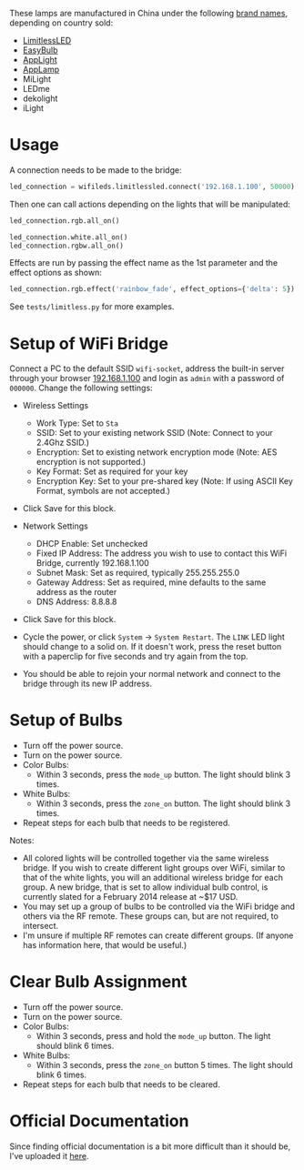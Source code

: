 These lamps are manufactured in China under the following [brand names](http://board.homeseer.com/showpost.php?p=1063584&postcount=1), depending on country sold:

* [LimitlessLED](http://www.limitlessled.com/)
* [EasyBulb](http://www.easybulb.com/)
* [AppLight](http://www.applight.nl/)
* [AppLamp](http://www.applamp.nl/)
* MiLight
* LEDme
* dekolight
* iLight

# Usage

A connection needs to be made to the bridge:

```.py
led_connection = wifileds.limitlessled.connect('192.168.1.100', 50000)
```

Then one can call actions depending on the lights that will be manipulated:

```.py
led_connection.rgb.all_on()

led_connection.white.all_on()
led_connection.rgbw.all_on()
```

Effects are run by passing the effect name as the 1st parameter and the effect options as shown:

```.py
led_connection.rgb.effect('rainbow_fade', effect_options={'delta': 5})
```

See `tests/limitless.py` for more examples.

# Setup of WiFi Bridge

Connect a PC to the default SSID `wifi-socket`, address the built-in server through your browser [192.168.1.100](http://192.168.1.100) and login as `admin` with a password of `000000`. Change the following settings:

* Wireless Settings
    * Work Type: Set to `Sta`
    * SSID: Set to your existing network SSID (Note: Connect to your 2.4Ghz SSID.)
    * Encryption: Set to existing network encryption mode (Note: AES encryption is not supported.)
    * Key Format: Set as required for your key
    * Encryption Key: Set to your pre-shared key (Note: If using ASCII Key Format, symbols are not accepted.)
* Click Save for this block.

* Network Settings
    * DHCP Enable: Set unchecked
    * Fixed IP Address: The address you wish to use to contact this WiFi Bridge, currently 192.168.1.100
    * Subnet Mask: Set as required, typically 255.255.255.0
    * Gateway Address: Set as required, mine defaults to the same address as the router
    * DNS Address: 8.8.8.8
* Click Save for this block.

* Cycle the power, or click `System` -> `System Restart`. The `LINK` LED light should change to a solid on. If it doesn't work, press the reset button with a paperclip for five seconds and try again from the top.

* You should be able to rejoin your normal network and connect to the bridge through its new IP address.

# Setup of Bulbs

* Turn off the power source.
* Turn on the power source.
* Color Bulbs:
    * Within 3 seconds, press the `mode_up` button. The light should blink 3 times.
* White Bulbs:
    * Within 3 seconds, press the `zone_on` button. The light should blink 3 times.
* Repeat steps for each bulb that needs to be registered.

Notes: 
* All colored lights will be controlled together via the same wireless bridge. If you wish to create different light groups over WiFi, similar to that of the white lights, you will an additional wireless bridge for each group. A new bridge, that is set to allow individual bulb control, is currently slated for a February 2014 release at ~$17 USD.
* You may set up a group of bulbs to be controlled via the WiFi bridge and others via the RF remote. These groups can, but are not required, to intersect.
* I'm unsure if multiple RF remotes can create different groups. (If anyone has information here, that would be useful.)

# Clear Bulb Assignment

* Turn off the power source.
* Turn on the power source.
* Color Bulbs:
    * Within 3 seconds, press and hold the `mode_up` button. The light should blink 6 times.
* White Bulbs:
    * Within 3 seconds, press the `zone_on` button 5 times. The light should blink 6 times.
* Repeat steps for each bulb that needs to be cleared.

# Official Documentation

Since finding official documentation is a bit more difficult than it should be, I've uploaded it [here](http://db.tt/1fsdS6GP).
